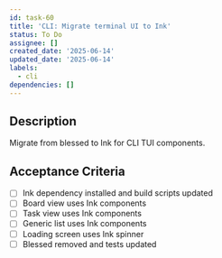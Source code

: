 ```yaml
---
id: task-60
title: 'CLI: Migrate terminal UI to Ink'
status: To Do
assignee: []
created_date: '2025-06-14'
updated_date: '2025-06-14'
labels:
  - cli
dependencies: []
---
```


## Description

Migrate from blessed to Ink for CLI TUI components.

## Acceptance Criteria
- [ ] Ink dependency installed and build scripts updated
- [ ] Board view uses Ink components
- [ ] Task view uses Ink components
- [ ] Generic list uses Ink components
- [ ] Loading screen uses Ink spinner
- [ ] Blessed removed and tests updated
